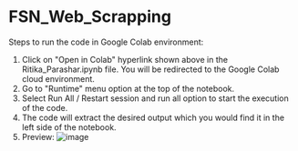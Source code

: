 # FSN_Web_Scrapping

Steps to run the code in Google Colab environment:

1. Click on "Open in Colab" hyperlink shown above in the Ritika_Parashar.ipynb file. You will be redirected to the Google Colab cloud environment.
2. Go to "Runtime" menu option at the top of the notebook.
3. Select Run All / Restart session and run all option to start the execution of the code.
4. The code will extract the desired output which you would find it in the left side of the notebook.
5. Preview:
![image](https://github.com/riti215/FSN_Web_Scrapping/assets/57587827/13d5bf89-48e6-404a-8178-9830fae79b19)
 
